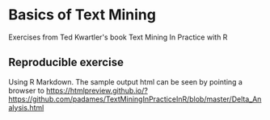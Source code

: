 # Basics of Text Mining
Exercises from Ted Kwartler's book Text Mining In Practice with R

## Reproducible exercise

Using R Markdown. The sample output html can be seen by pointing a browser to https://htmlpreview.github.io/?https://github.com/padames/TextMiningInPracticeInR/blob/master/Delta_Analysis.html
